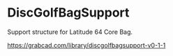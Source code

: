 # DiscGolfBagSupport

Support structure for Latitude 64 Core Bag.

https://grabcad.com/library/discgolfbagsupport-v0-1-1
